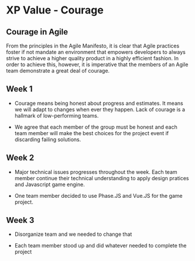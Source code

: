 # XP Value - Courage

## Courage in Agile

From the principles in the Agile Manifesto, it is clear that Agile practices foster if not mandate an environment that empowers developers to always strive to achieve a higher quality product in a highly efficient fashion. In order to achieve this, however, it is imperative that the members of an Agile team demonstrate a great deal of courage.

## Week 1 

* Courage means being honest about progress and estimates. It means we will adapt to changes when ever they happen. Lack of courage is a hallmark of low-performing teams.

* We agree that each member of the group must be honest and each team member will make the best choices for the project event if discarding failing solutions.

## Week 2

* Major technical issues progresses throughout the week. Each team member continue their technical understanding to apply design pratices and Javascript game engine. 

* One team member decided to use Phase.JS and Vue.JS for the game project. 

## Week 3

* Disorganize team and we needed to change that 

* Each team member stood up and did whatever needed to complete the project 